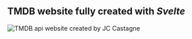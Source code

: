 ## TMDB website fully created with *Svelte*

![TMDB api website created by JC Castagne](https://i.imgur.com/7JGlqTL.png "TMDB api website created by JC Castagne")
